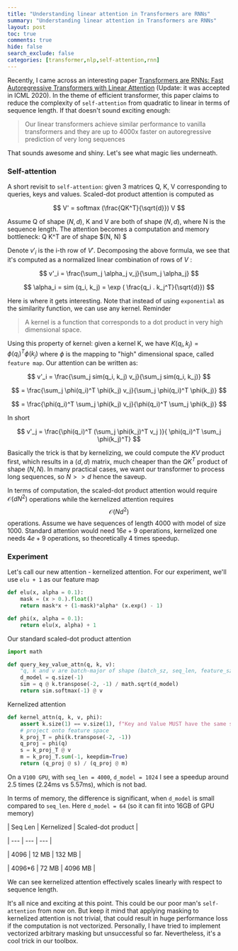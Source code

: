 ```yaml
---
title: "Understanding linear attention in Transformers are RNNs"
summary: "Understanding linear attention in Transformers are RNNs"
layout: post
toc: true
comments: true
hide: false
search_exclude: false
categories: [transformer,nlp,self-attention,rnn]
---
```


Recently, I came across an interesting paper [Transformers are RNNs: Fast Autoregressive Transformers with Linear Attention](https://arxiv.org/abs/2006.16236) (Update: it was accepted in ICML 2020). In the theme of efficient transformer, this paper claims to reduce the complexity of `self-attention` from quadratic to linear in terms of sequence length. If that doesn't sound exciting enough:

> Our linear transformers achieve similar performance to vanilla transformers and they are up to 4000x faster on autoregressive prediction of very long sequences

That sounds awesome and shiny. Let's see what magic lies underneath.

### Self-attention

A short revisit to `self-attention`: given 3 matrices Q, K, V corresponding to queries, keys and values. Scaled-dot product attention is computed as 

$$ V' = softmax (\frac{QK^T}{\sqrt{d}}) V $$

Assume Q of shape $(N, d)$, K and V are both of shape $(N, d)$, where N is the sequence length. The attention becomes a computation and memory bottleneck: Q K^T are of shape $(N, N) $ 

Denote $v'_i$ is the i-th row of $V'$. Decomposing the above formula, we see that it's computed as a normalized linear combination of rows of $V$ :

$$ v'_i = \frac{\sum_j \alpha_j v_j}{\sum_j \alpha_j} $$

$$ \alpha_i = sim (q_i, k_j) = \exp ( \frac{q_i . k_j^T}{\sqrt{d}}) $$ 

Here is where it gets interesting. Note that instead of using `exponential` as the similarity function, we can use any kernel. Reminder

> A kernel is a function that corresponds to a dot product in very high dimensional space.

Using this property of kernel:  given a kernel K, we have $K(q_i, k_j) = \phi(q_i)^T \phi(k_j)$ where $\phi$ is the mapping to "high" dimensional space, called `feature map`. Our attention can be written as:

$$ v'_i = \frac{\sum_j sim(q_i, k_j) v_j}{\sum_j sim(q_i, k_j)} $$

$$ = \frac{\sum_j \phi(q_i)^T \phi(k_j) v_j}{\sum_j \phi(q_i)^T \phi(k_j)} $$

$$ = \frac{\phi(q_i)^T \sum_j \phi(k_j) v_j}{\phi(q_i)^T \sum_j \phi(k_j)} $$

In short

$$ v'_j = \frac{\phi(q_i)^T (\sum_j \phi(k_j)^T v_j )}{ \phi(q_i)^T \sum_j \phi(k_j)^T} $$

Basically the trick is that by kernelizing, we could compute the $KV$ product first, which results in a $(d, d)$ matrix, much cheaper than the $QK^T$ product of shape $(N, N)$. In many practical cases, we want our transformer to process long sequences, so $N >> d$  hence the saveup.

In terms of computation, the scaled-dot product attention would require $\mathcal{O}(d N^2)$ operations while the kernelized attention requires $$ \mathcal{O}(Nd^2) $$ operations. Assume we have sequences of length 4000 with model of size 1000. Standard attention would need $16e+9$ operations, kernelized one needs $4e+9$ operations, so theoretically 4 times speedup.

### Experiment

Let's call our new attention - kernelized attention. For our experiment, we'll use `elu + 1` as our feature map

```python
def elu(x, alpha = 0.1):
    mask = (x > 0.).float()
    return mask*x + (1-mask)*alpha* (x.exp() - 1)

def phi(x, alpha = 0.1):
    return elu(x, alpha) + 1
```

Our standard scaled-dot product attention

```python
import math

def query_key_value_attn(q, k, v):
    "q, k and v are batch-major of shape (batch_sz, seq_len, feature_sz)"
    d_model = q.size(-1)
    sim = q @ k.transpose(-2, -1) / math.sqrt(d_model)
    return sim.softmax(-1) @ v
```

Kernelized attention

```python
def kernel_attn(q, k, v, phi):
    assert k.size(1) == v.size(1), f"Key and Value MUST have the same seq len"
    # project onto feature space
    k_proj_T = phi(k.transpose(-2, -1))
    q_proj = phi(q)
    s = k_proj_T @ v
    m = k_proj_T.sum(-1, keepdim=True)
    return (q_proj @ s) / (q_proj @ m)
```

On a `V100 GPU`, with `seq_len = 4000`, `d_model = 1024` I see a speedup around 2.5 times (2.24ms vs 5.57ms), which is not bad.

In terms of memory, the difference is significant, when `d_model` is small compared to `seq_len`. Here `d_model = 64` (so it can fit into 16GB of GPU memory)

| Seq Len | Kernelized | Scaled-dot product |

| --- | --- | --- |

| 4096    |  12 MB | 132 MB |

| 4096*6 | 72 MB | 4096 MB |

We can see kernelized attention effectively scales linearly with respect to sequence length.

It's all nice and exciting at this point. This could be our poor man's `self-attention` from now on. But keep it mind that applying masking to kernelized attention is not trivial, that could result in huge performance loss if the computation is not vectorized. Personally, I have tried to implement vectorized arbitrary masking but unsuccessful so far. Nevertheless, it's a cool trick in our toolbox.

